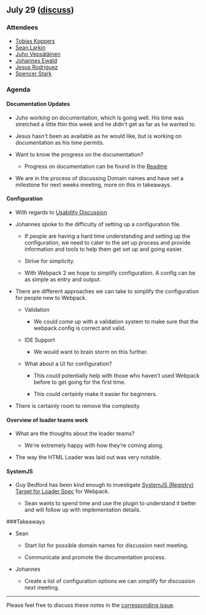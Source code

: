 ## July 29 ([discuss](https://github.com/webpack/meeting-notes/pull/7))

### Attendees

* [Tobias Koppers](https://github.com/sokra)
* [Sean Larkin](http://github.com/thelarkinn)
* [Juho Vepsäläinen](http://github.com/bebraw)
* [Johannes Ewald](http://github.com/jhnns)
* [Jesus Rodriguez](https://github.com/foxandxss)
* [Spencer Stark](https://github.com/spencerstark)  


### Agenda

#### Documentation Updates

* Juho working on documentation, which is going well. His time was stretched a little thin this week and he didn't get as far as he wanted to. 

* Jesus hasn't been as available as he would like, but is working on documentation as his time permits. 

* Want to know the progress on the documentation?

    * Progress on documentation can be found in the [Readme](https://github.com/webpack/webpack.io#content-progress)

* We are in the process of discussing Domain names and have set a milestone for next weeks meeting, more on this in takeaways. 

#### Configuration

* With regards to [Usability Discussion](https://github.com/webpack/webpack/issues/2797)

* Johannes spoke to the difficulty of setting up a configuration file. 

    * If people are having a hard time understanding and setting up the configuration, we need to cater to the set up process and provide information and tools to help them get set up and going easier. 

    * Strive for simplicity.

    * With Webpack 2 we hope to simplify configuration. A config can be as simple as entry and output. 

* There are different approaches we can take to simplify the configuration for people new to Webpack.

    * Validation

        * We could come up with a validation system to make sure that the webpack.config is correct and valid. 

    * IDE Support

        * We would want to brain storm on this further. 

    * What about a UI for configuration?

        * This could potentially help with those who haven’t used Webpack before to get going for the first time. 

        * This could certainly make it easier for beginners. 

* There is certainly room to remove the complexity

#### Overview of loader teams work

*  What are the thoughts about the loader teams?

    * We're extremely happy with how they’re coming along. 

* The way the HTML Loader was laid out was very notable. 

#### SystemJS

* Guy Bedford has been kind enough to investigate [SystemJS (Registry) Target for Loader Spec](https://github.com/webpack/webpack/issues/2810) for Webpack. 

    * Sean wants to spend time and use the plugin to understand it better and will follow up with implementation details. 

###Takeaways  

* Sean

    * Start list for possible domain names for discussion next meeting.

    * Communicate and promote the documentation process. 

* Johannes

    * Create a list of configuration options we can simplify for discussion next meeting.

-----------
Please feel free to discuss these notes in the [corresponding issue](https://github.com/webpack/meeting-notes/pull/7).
